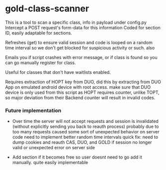 # gold-class-scanner

This is a tool to scan a specific class, info in payload under config.py
    Intercept a POST request's form-data for this information
    Coded for section ID, easily adaptable for sections.

Refreshes (get) to ensure valid session and code is looped on a random time interval so we don't get blocked for suspicious activity or such.
also 

Emails you if script crashes with error message, or if class is found so you can go manually register for class.

Useful for classes that don't have waitlists enabled.

Requires extraction of HOPT key from DUO, did this by extracting from DUO App on emulated android device with root access.
make sure that DUO device is only used from this script as HOPT requires counter, unlike TOPT, so major deviation from their Backend counter will result in invalid codes.

### Future implementation
* Over time the server will not accept requests and session is invalidated (without explicitly sending you back to reauth process) probably due to too many requests caused some sort of unexpected behavior on server code
need to implement better random time intervals
quick fix: need to dump cookies and reauth CAS, DUO, and GOLD if session no longer valid or unexpected error on server side

* Add section if it becomes free so user doesnt need to go add it manually.
quite easily implementable

